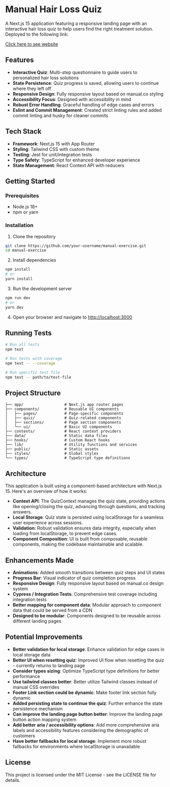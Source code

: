 # Manual Hair Loss Quiz

A Next.js 15 application featuring a responsive landing page with an interactive hair loss quiz to help users find the right treatment solution. Deployed to the following link:

[Click here to see website](https://manual-exercise-v1.vercel.app/)


## Features

- **Interactive Quiz**: Multi-step questionnaire to guide users to personalized hair loss solutions
- **State Persistence**: Quiz progress is saved, allowing users to continue where they left off
- **Responsive Design**: Fully responsive layout based on manual.co styling
- **Accessibility Focus**: Designed with accessibility in mind
- **Robust Error Handling**: Graceful handling of edge cases and errors
- **Eslint and Commit Management**: Created strict linting rules and added commit linting and husky for cleaner commits

## Tech Stack

- **Framework**: Next.js 15 with App Router
- **Styling**: Tailwind CSS with custom theme
- **Testing**: Jest for unit/integration tests
- **Type Safety**: TypeScript for enhanced developer experience
- **State Management**: React Context API with reducers

## Getting Started

### Prerequisites

- Node.js 18+
- npm or yarn

### Installation

1. Clone the repository

```bash
git clone https://github.com/your-username/manual-exercise.git
cd manual-exercise
```

2. Install dependencies

```bash
npm install
# or
yarn install
```

3. Run the development server

```bash
npm run dev
# or
yarn dev
```

4. Open your browser and navigate to [http://localhost:3000](http://localhost:3000)

## Running Tests

```bash
# Run all tests
npm test

# Run tests with coverage
npm test -- --coverage

# Run specific test file
npm test -- path/to/test-file
```

## Project Structure

```
├── app/                  # Next.js app router pages
├── components/           # Reusable UI components
│   ├── pages/            # Page-specific components
│   ├── quiz/             # Quiz-related components
│   ├── sections/         # Page section components
│   └── ui/               # Basic UI components
├── contexts/             # React context providers
├── data/                 # Static data files
├── hooks/                # Custom React hooks
├── lib/                  # Utility functions and services
├── public/               # Static assets
├── styles/               # Global styles
└── types/                # TypeScript type definitions
```

## Architecture

This application is built using a component-based architecture with Next.js 15. Here's an overview of how it works:

- **Context API**: The QuizContext manages the quiz state, providing actions like opening/closing the quiz, advancing through questions, and tracking answers.
- **Local Storage**: Quiz state is persisted using localStorage for a seamless user experience across sessions.
- **Validation**: Robust validation ensures data integrity, especially when loading from localStorage, to prevent edge cases.
- **Component Composition**: UI is built from composable, reusable components, making the codebase maintainable and scalable.

## Enhancements Made

- **Animations**: Added smooth transitions between quiz steps and UI states
- **Progress Bar**: Visual indicator of quiz completion progress
- **Responsive Design**: Fully responsive layout based on manual.co design system
- **Cypress / Integration Tests**: Comprehensive test coverage including integration tests
- **Better mapping for component data**: Modular approach to component data that could be served from a CDN
- **Designed to be modular**: Components designed to be reusable across different landing pages

## Potential Improvements

- **Better validation for local storage**: Enhance validation for edge cases in local storage data
- **Better UI when resetting quiz**: Improved UI flow when resetting the quiz - currently returns to landing page
- **Consider types sizing**: Optimize TypeScript type definitions for better performance
- **Use tailwind classes better**: Better utilize Tailwind classes instead of manual CSS overrides
- **Footer Link section could be dynamic**: Make footer link section fully dynamic
- **Added persisting state to continue the quiz**: Further enhance the state persistence mechanism
- **Can improve the landing page button better**: Improve the landing page button action mapping system
- **Add better aria / accessibility options**: Add more comprehensive aria labels and accessibility features considering the demographic of customers
- **Have better fallbacks for local storage**: Implement more robust fallbacks for environments where localStorage is unavailable

## License

This project is licensed under the MIT License - see the LICENSE file for details.
